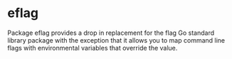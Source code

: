 eflag
=====

Package eflag provides a drop in replacement for the flag Go standard library package with the exception that it allows you to map command line flags with environmental variables that override the value.
